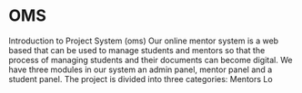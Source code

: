 # OMS
Introduction to Project System (oms)  Our online mentor system is a web based that can be used to manage students and mentors so that the process of managing students and their documents can become digital. We have three modules in our system an admin panel, mentor panel and a student panel.  The project is divided into three categories: Mentors Lo
